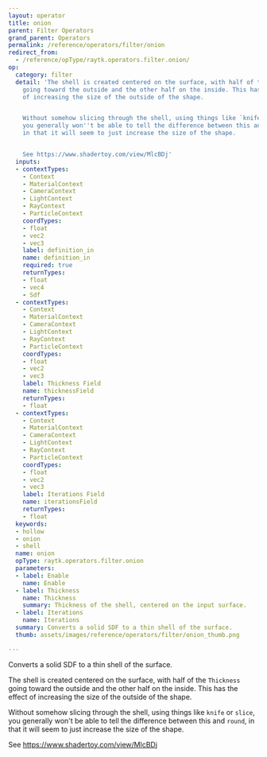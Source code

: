 ```yaml
---
layout: operator
title: onion
parent: Filter Operators
grand_parent: Operators
permalink: /reference/operators/filter/onion
redirect_from:
  - /reference/opType/raytk.operators.filter.onion/
op:
  category: filter
  detail: 'The shell is created centered on the surface, with half of the `Thickness`
    going toward the outside and the other half on the inside. This has the effect
    of increasing the size of the outside of the shape.


    Without somehow slicing through the shell, using things like `knife` or `slice`,
    you generally won''t be able to tell the difference between this and `round`,
    in that it will seem to just increase the size of the shape.


    See https://www.shadertoy.com/view/MlcBDj'
  inputs:
  - contextTypes:
    - Context
    - MaterialContext
    - CameraContext
    - LightContext
    - RayContext
    - ParticleContext
    coordTypes:
    - float
    - vec2
    - vec3
    label: definition_in
    name: definition_in
    required: true
    returnTypes:
    - float
    - vec4
    - Sdf
  - contextTypes:
    - Context
    - MaterialContext
    - CameraContext
    - LightContext
    - RayContext
    - ParticleContext
    coordTypes:
    - float
    - vec2
    - vec3
    label: Thickness Field
    name: thicknessField
    returnTypes:
    - float
  - contextTypes:
    - Context
    - MaterialContext
    - CameraContext
    - LightContext
    - RayContext
    - ParticleContext
    coordTypes:
    - float
    - vec2
    - vec3
    label: Iterations Field
    name: iterationsField
    returnTypes:
    - float
  keywords:
  - hollow
  - onion
  - shell
  name: onion
  opType: raytk.operators.filter.onion
  parameters:
  - label: Enable
    name: Enable
  - label: Thickness
    name: Thickness
    summary: Thickness of the shell, centered on the input surface.
  - label: Iterations
    name: Iterations
  summary: Converts a solid SDF to a thin shell of the surface.
  thumb: assets/images/reference/operators/filter/onion_thumb.png

---
```



Converts a solid SDF to a thin shell of the surface.

The shell is created centered on the surface, with half of the `Thickness` going toward the outside and the other half on the inside. This has the effect of increasing the size of the outside of the shape.

Without somehow slicing through the shell, using things like `knife` or `slice`, you generally won't be able to tell the difference between this and `round`, in that it will seem to just increase the size of the shape.

See https://www.shadertoy.com/view/MlcBDj
